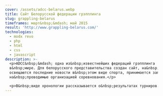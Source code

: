 ```yaml
---
cover: /assets/adcc-belarus.webp
title: Сайт Белорусской федерации грэпплинга
slug: grappling-belarus
timeframes: март&nbsp;&mdash; май 2015
result: 'http://www.grappling-belarus.com/'
technologies:
  - modx revo
  - php
  - html
  - css
  - javascript
description: >-
  <p>ADCC&nbsp;&mdash; одна из&nbsp;известнейших федераций грэпплинга
  в&nbsp;мире. Для белорусского представительства создан сайт, на&nbsp;котором
  освещаются последние новости в&nbsp;этом виде спорта, принимается запись
  на&nbsp;проводимые организацией соревнования.</p>

  <p>В&nbsp;виде хронологии рассказывается о&nbsp;результатах турниров.</p>
---
```


